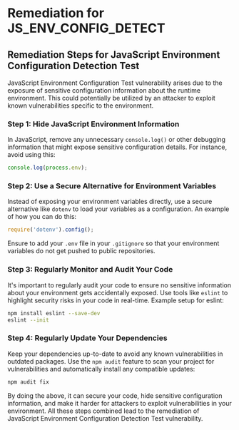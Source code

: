 # Remediation for JS_ENV_CONFIG_DETECT

## Remediation Steps for JavaScript Environment Configuration Detection Test
JavaScript Environment Configuration Test vulnerability arises due to the exposure of sensitive configuration information about the runtime environment. This could potentially be utilized by an attacker to exploit known vulnerabilities specific to the environment. 

### Step 1: Hide JavaScript Environment Information
In JavaScript, remove any unnecessary `console.log()` or other debugging information that might expose sensitive configuration details. For instance, avoid using this:
```javascript
console.log(process.env);
```
### Step 2: Use a Secure Alternative for Environment Variables
Instead of exposing your environment variables directly, use a secure alternative like `dotenv` to load your variables as a configuration. An example of how you can do this:
```javascript
require('dotenv').config();
```
Ensure to add your `.env` file in your `.gitignore` so that your environment variables do not get pushed to public repositories.

### Step 3: Regularly Monitor and Audit Your Code
It's important to regularly audit your code to ensure no sensitive information about your environment gets accidentally exposed. Use tools like `eslint` to highlight security risks in your code in real-time. Example setup for eslint:
```bash
npm install eslint --save-dev
eslint --init
```
### Step 4: Regularly Update Your Dependencies
Keep your dependencies up-to-date to avoid any known vulnerabilities in outdated packages. Use the `npm audit` feature to scan your project for vulnerabilities and automatically install any compatible updates: 
```bash
npm audit fix
```

By doing the above, it can secure your code, hide sensitive configuration information, and make it harder for attackers to exploit vulnerabilities in your environment. All these steps combined lead to the remediation of JavaScript Environment Configuration Detection Test vulnerability.